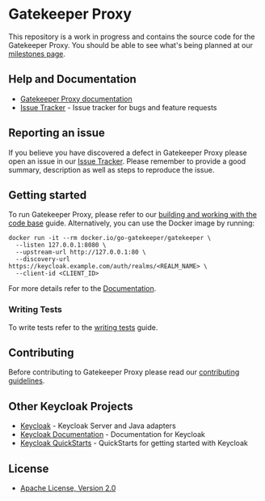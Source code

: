 # Gatekeeper Proxy

This repository is a work in progress and contains the source code for the Gatekeeper Proxy. You should be able to see what's being planned at our [milestones page](https://github.com/go-gatekeeper/gatekeeper/milestones).

## Help and Documentation

* [Gatekeeper Proxy documentation](docs/user-guide.md)
* [Issue Tracker](https://github.com/go-gatekeeper/gatekeeper/issues) - Issue tracker for bugs and feature requests

## Reporting an issue

If you believe you have discovered a defect in Gatekeeper Proxy please open an issue in our [Issue Tracker](https://github.com/go-gatekeeper/gatekeeper/issues).
Please remember to provide a good summary, description as well as steps to reproduce the issue.

## Getting started

To run Gatekeeper Proxy, please refer to our [building and working with the code base](docs/building.md) guide. Alternatively, you can use the Docker image by running:

    docker run -it --rm docker.io/go-gatekeeper/gatekeeper \
      --listen 127.0.0.1:8080 \
      --upstream-url http://127.0.0.1:80 \
      --discovery-url https://keycloak.example.com/auth/realms/<REALM_NAME> \
      --client-id <CLIENT_ID>

For more details refer to the [Documentation](docs/user-guide.md).

### Writing Tests

To write tests refer to the [writing tests](docs/tests-development.md) guide.

## Contributing

Before contributing to Gatekeeper Proxy please read our [contributing guidelines](CONTRIBUTING.md).

## Other Keycloak Projects

* [Keycloak](https://github.com/keycloak/keycloak) - Keycloak Server and Java adapters
* [Keycloak Documentation](https://github.com/keycloak/keycloak-documentation) - Documentation for Keycloak
* [Keycloak QuickStarts](https://github.com/keycloak/keycloak-quickstarts) - QuickStarts for getting started with Keycloak

## License

* [Apache License, Version 2.0](https://www.apache.org/licenses/LICENSE-2.0)
